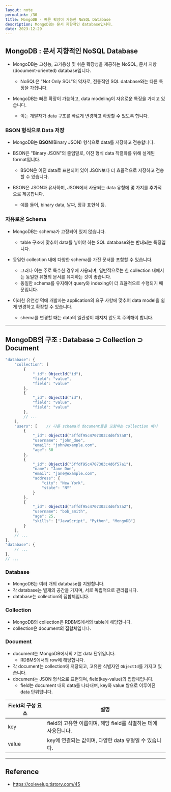 ```yaml
---
layout: note
permalink: /30
title: MongoDB - 빠른 확장이 가능한 NoSQL Database
description: MongoDB는 문서 지향적인 database입니다.
date: 2023-12-29
---
```



## MongoDB : 문서 지향적인 NoSQL Database

- MongoDB는 고성능, 고가용성 및 쉬운 확장성을 제공하는 NoSQL, 문서 지향(document-oriented) database입니다.
    - NoSQL은 "Not Only SQL"의 약자로, 전통적인 SQL database와는 다른 특징을 가집니다.

- MongoDB는 빠른 확장이 가능하고, data modeling이 자유로운 특징을 가지고 있습니다.
    - 이는 개발자가 data 구조를 빠르게 변경하고 확장할 수 있도록 합니다.


### BSON 형식으로 Data 저장

- MongoDB는 **BSON**(Binary JSON) 형식으로 data를 저장하고 전송합니다.

- BSON은 "Binary JSON"의 줄임말로, 이진 형식 data 직렬화를 위해 설계된 format입니다.
    - BSON은 이진 data로 표현되어 있어 JSON보다 더 효율적으로 저장하고 전송할 수 있습니다.

- BSON은 JSON과 유사하며, JSON에서 사용되는 data 유형에 몇 가지를 추가적으로 제공합니다.
    - 예를 들어, binary data, 날짜, 정규 표현식 등.


### 자유로운 Schema
    
- MongoDB는 schema가 고정되어 있지 않습니다.
    - table 구조에 맞추어 data를 넣어야 하는 SQL database와는 반대되는 특징입니다.

- 동일한 collection 내에 다양한 schema를 가진 문서를 포함할 수 있습니다.
    - 그러나 이는 주로 특수한 경우에 사용되며, 일반적으로는 한 collection 내에서는 동일한 유형의 문서를 유지하는 것이 좋습니다.
    - 동일한 schema를 유지해야 query와 indexing이 더 효율적으로 수행되기 때문입니다.

- 이러한 유연성 덕에 개발자는 application의 요구 사항에 맞추어 data model을 쉽게 변경하고 확장할 수 있습니다.
    - shema를 변경할 때는 data의 일관성이 깨지지 않도록 주의해야 합니다.


---


## MongoDB의 구조 : Database ⊃ Collection ⊃ Document

```js
"database": {
    "collection": [
        {
            "_id": ObjectId("id"),
            "field": "value",
            "field": "value"
        },
        {
            "_id": ObjectId("id"),
            "field": "value",
            "field": "value"
        },
        // ...
    ],
    "users": [    // 다른 schema의 document들을 포함하는 collection 예시
        {    
            "_id": ObjectId("5ffdf95c4707303c4d6f57a0"),
            "username": "john_doe",
            "email": "john@example.com",
            "age": 30
        },
        {
            "_id": ObjectId("5ffdf95c4707303c4d6f57a1"),
            "name": "Jane Doe",
            "email": "jane@example.com",
            "address": {
                "city": "New York",
                "state": "NY"
            }
        },
        {
            "_id": ObjectId("5ffdf95c4707303c4d6f57a2"),
            "username": "bob_smith",
            "age": 25,
            "skills": ["JavaScript", "Python", "MongoDB"]
        }
    ],
    // ...
},
"database": {
    // ...
},
// ...
```


### Database

- MongoDB는 여러 개의 database를 지원합니다.
- 각 database는 별개의 공간을 가지며, 서로 독립적으로 관리됩니다.
- database는 collection의 집합체입니다.


### Collection

- MongoDB의 collection은 RDBMS에서의 table에 해당합니다.
- collection은 document의 집합체입니다.


### Document

- document는 MongoDB에서의 기본 data 단위입니다.
    - RDBMS에서의 row에 해당합니다.
- 각 document는 collection에 저장되고, 고유한 식별자인 `ObjectId`를 가지고 있습니다.
- document는 JSON 형식으로 표현되며, field(key-value)의 집합체입니다.
    - field는 document 내의 data를 나타내며, key와 value 쌍으로 이루어진 data 단위입니다.

| Field의 구성 요소 | 설명 |
| --- | --- |
| key | field의 고유한 이름이며, 해당 field를 식별하는 데에 사용됩니다. |
| value | key에 연결되는 값이며, 다양한 data 유형일 수 있습니다. |


---


## Reference

- <https://colevelup.tistory.com/45>

